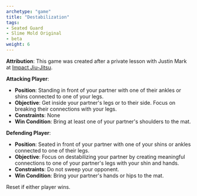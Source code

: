 ```yaml
---
archetype: "game"
title: "Destabilization"
tags: 
- Seated Guard
- Slime Mold Original
- beta
weight: 6
---
```

**Attribution**: This game was created after a private lesson with Justin Mark at [Impact Jiu-Jitsu](https://www.impactjj.com/).

**Attacking Player**:
  * **Position**: Standing in front of your partner with one of their ankles or shins connected to one of your legs.
  * **Objective**: Get inside your partner's legs or to their side. Focus on breaking their connections with your legs. 
  * **Constraints**:  None
  * **Win Condition**: Bring at least one of your partner's shoulders to the mat.

**Defending Player**:
  * **Position**: Seated in front of your partner with one of your shins or ankles connected to one of their legs.
  * **Objective**: Focus on destabilizing your partner by creating meaningful connections to one of your partner's legs with your shin and hands.
  * **Constraints**: Do not sweep your opponent.
  * **Win Condition**: Bring your partner's hands or hips to the mat. 

  Reset if either player wins.